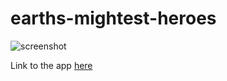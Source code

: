 # earths-mightest-heroes

![screenshot](https://github.com/sotoxp/earths-mightest-heroes/blob/master/images/Screenshot%20from%202017-08-08%2018-39-43.jpg)

Link to  the app [here](https://mighty-chamber-20507.herokuapp.com/)